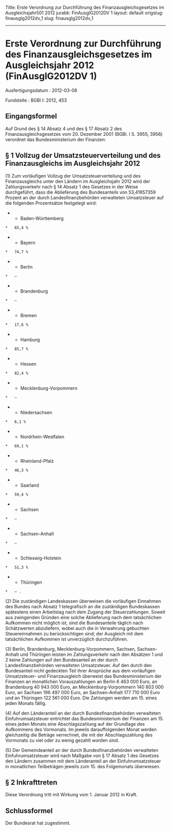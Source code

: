 Title: Erste Verordnung zur Durchführung des Finanzausgleichsgesetzes im Ausgleichsjahr501
  2012
jurabk: FinAusglG2012DV 1
layout: default
origslug: finausglg2012dv_1
slug: finausglg2012dv_1

---

# Erste Verordnung zur Durchführung des Finanzausgleichsgesetzes im Ausgleichsjahr 2012 (FinAusglG2012DV 1)

Ausfertigungsdatum
:   2012-03-08

Fundstelle
:   BGBl I: 2012, 453


## Eingangsformel

Auf Grund des § 14 Absatz 4 und des § 17 Absatz 2 des
Finanzausgleichsgesetzes vom 20. Dezember 2001 (BGBl. I S. 3955, 3956)
verordnet das Bundesministerium der Finanzen:


## § 1 Vollzug der Umsatzsteuerverteilung und des Finanzausgleichs im Ausgleichsjahr 2012

(1) Zum vorläufigen Vollzug der Umsatzsteuerverteilung und des
Finanzausgleichs unter den Ländern im Ausgleichsjahr 2012 wird der
Zahlungsverkehr nach § 14 Absatz 1 des Gesetzes in der Weise
durchgeführt, dass die Ablieferung des Bundesanteils von 53,41657359
Prozent an der durch Landesfinanzbehörden verwalteten Umsatzsteuer auf
die folgenden Prozentsätze festgelegt wird:

*    *   Baden-Württemberg

    *   65,4 %


*    *   Bayern

    *   74,7 %


*    *   Berlin

    *   –


*    *   Brandenburg

    *   –


*    *   Bremen

    *   17,6 %


*    *   Hamburg

    *   85,7 %


*    *   Hessen

    *   82,4 %


*    *   Mecklenburg-Vorpommern

    *   –


*    *   Niedersachsen

    *   6,1 %


*    *   Nordrhein-Westfalen

    *   69,1 %


*    *   Rheinland-Pfalz

    *   46,3 %


*    *   Saarland

    *   59,4 %


*    *   Sachsen

    *   –


*    *   Sachsen-Anhalt

    *   –


*    *   Schleswig-Holstein

    *   51,3 %


*    *   Thüringen

    *   – .




(2) Die zuständigen Landeskassen überweisen die vorläufigen Einnahmen
des Bundes nach Absatz 1 telegrafisch an die zuständigen Bundeskassen
spätestens einen Arbeitstag nach dem Zugang der Steuerzahlungen.
Soweit aus zwingenden Gründen eine solche Ablieferung nach dem
tatsächlichen Aufkommen nicht möglich ist, sind die Bundesanteile
täglich nach Schätzwerten abzuliefern, wobei auch die in Verwahrung
gebuchten Steuereinnahmen zu berücksichtigen sind; der Ausgleich mit
dem tatsächlichen Aufkommen ist unverzüglich durchzuführen.

(3) Berlin, Brandenburg, Mecklenburg-Vorpommern, Sachsen, Sachsen-
Anhalt und Thüringen leisten im Zahlungsverkehr nach den Absätzen 1
und 2 keine Zahlungen auf den Bundesanteil an der durch
Landesfinanzbehörden verwalteten Umsatzsteuer. Auf den durch den
Bundesanteil nicht gedeckten Teil ihrer Ansprüche aus dem vorläufigen
Umsatzsteuer- und Finanzausgleich überweist das Bundesministerium der
Finanzen an monatlichen Vorauszahlungen an Berlin
6 463 000 Euro,              an Brandenburg 40 943 000 Euro, an
Mecklenburg-Vorpommern 140 803 000 Euro, an Sachsen 196 497 000 Euro,
an Sachsen-Anhalt
177 710 000 Euro              und an Thüringen 122 561 000 Euro. Die
Zahlungen werden am 15. eines jeden Monats fällig.

(4) Auf den Länderanteil an der durch Bundesfinanzbehörden verwalteten
Einfuhrumsatzsteuer entrichtet das Bundesministerium der Finanzen am
15\. eines jeden Monats eine Abschlagszahlung auf der Grundlage des
Aufkommens des Vormonats. Im jeweils darauffolgenden Monat werden
gleichzeitig die Beträge verrechnet, die mit der Abschlagszahlung des
Vormonats zu viel oder zu wenig gezahlt worden sind.

(5) Der Gemeindeanteil an der durch Bundesfinanzbehörden verwalteten
Einfuhrumsatzsteuer wird nach Maßgabe von § 17 Absatz 1 des Gesetzes
den Ländern zusammen mit dem Länderanteil an der Einfuhrumsatzsteuer
in monatlichen Teilbeträgen jeweils zum 15. des Folgemonats
überwiesen.


## § 2 Inkrafttreten

Diese Verordnung tritt mit Wirkung vom 1. Januar 2012 in Kraft.


## Schlussformel

Der Bundesrat hat zugestimmt.

